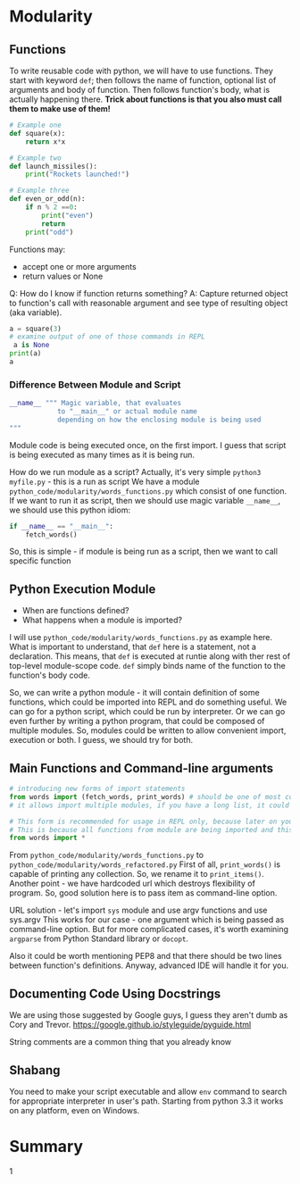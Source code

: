 # Modularity

## Functions

To write reusable code with python, we will have to use functions.
They start with keyword `def`; then follows the name of function, optional list of arguments and body of function.
Then follows function's body, what is actually happening there.
**Trick about functions is that you also must call them to make use of them!**

```python
# Example one
def square(x):
    return x*x

# Example two
def launch_missiles():
    print("Rockets launched!")

# Example three
def even_or_odd(n):
    if n % 2 ==0:
        print("even")
        return 
    print("odd")
```

Functions may:
* accept one or more arguments
* return values or None

Q: How do I know if function returns something? 
A: Capture returned object to function's call with reasonable argument and see type of resulting object (aka variable).
````python
a = square(3)
# examine output of one of those commands in REPL
 a is None
print(a)
a
````

### Difference Between Module and Script

```python
__name__ """ Magic variable, that evaluates
            to "__main__" or actual module name
            depending on how the enclosing module is being used
"""
```

Module code is being executed once, on the first import. 
I guess that script is being executed as many times as it is being run.

How do we run module as a script?
Actually, it's very simple `python3 myfile.py` - this is a run as script
We have a module `python_code/modularity/words_functions.py` which consist of one function.
If we want to run it as script, then we should use magic variable `__name__`, we should use this python idiom:

```python
if __name__ == "__main__":
    fetch_words()
```
So, this is simple - if module is being run as a script, then we want to call specific function

## Python Execution Module 

* When are functions defined?
* What happens when a module is imported?

I will use `python_code/modularity/words_functions.py` as example here.
What is important to understand, that `def` here is a statement, not a declaration.
This means, that `def` is executed at runtie along with ther rest of top-level module-scope code.
`def` simply binds name of the function to the function's body code.

So, we can write a python module - it will contain definition of some functions, which could be imported into REPL  and do something useful.
We can go for a python script, which could be run by interpreter. 
Or we can go even further by writing a python program, that could be composed of multiple modules.
So, modules could be written to allow convenient import, execution or both. I guess, we should try for both.
 
 ## Main Functions and Command-line arguments
 
 ```python
# introducing new forms of import statements
from words import (fetch_words, print_words) # should be one of most common
# it allows import multiple modules, if you have a long list, it could be splitted by multiple lines.

# This form is recommended for usage in REPL only, because later on you could encounter namespaces clashes.
# This is because all functions from module are being imported and this gets out of your control.
 from words import *
```

From `python_code/modularity/words_functions.py` to `python_code/modularity/words_refactored.py`
First of all, `print_words()` is capable of printing any collection. So, we rename it to `print_items()`.
Another point - we have hardcoded url which destroys flexibility of program. So, good solution here is to pass item as command-line option.

URL solution - let's import `sys` module and use argv functions and use sys.argv
This works for our case - one argument which is being passed as command-line option.
But for more complicated cases, it's worth examining `argparse` from Python Standard library or `docopt`. 

Also it could be worth mentioning PEP8 and that there should be two lines between function's definitions.
Anyway, advanced IDE will handle it for you.

## Documenting Code Using Docstrings

We are using those suggested by Google guys, I guess they aren't dumb as Cory and Trevor.
https://google.github.io/styleguide/pyguide.html

String comments are a common thing that you already know

## Shabang
You need to make your script executable and allow `env` command to search for appropriate interpreter in user's path.
Starting from python 3.3 it works on any platform, even on Windows.

# Summary

1
